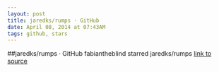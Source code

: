 ```yaml
---
layout: post
title: jaredks/rumps · GitHub
date: April 08, 2014 at 07:43AM
tags: github, stars
---
```

##jaredks/rumps · GitHub
fabiantheblind starred jaredks/rumps
[link to source](http://ift.tt/1nOizFT) 
